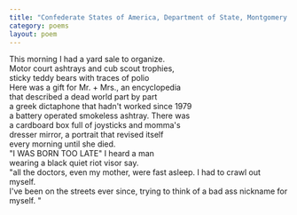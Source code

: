 ```yaml
---
title: "Confederate States of America, Department of State, Montgomery.....18'b"
category: poems
layout: poem
---
```


This morning I had a yard sale to organize.  
Motor court ashtrays and cub scout trophies,  
sticky teddy bears with traces of polio  
Here was a gift for Mr. + Mrs., an encyclopedia  
that described a dead world part by part  
a greek dictaphone that hadn't worked since 1979  
a battery operated smokeless ashtray. There was  
a cardboard box full of joysticks and momma's  
dresser mirror, a portrait that revised itself  
every morning until she died.  
"I WAS BORN TOO LATE" I heard a man  
wearing a black quiet riot visor say.  
"all the doctors, even my mother, were fast asleep. I had to crawl out myself.  
I've been on the streets ever since, trying to think of a bad ass nickname for myself. "

